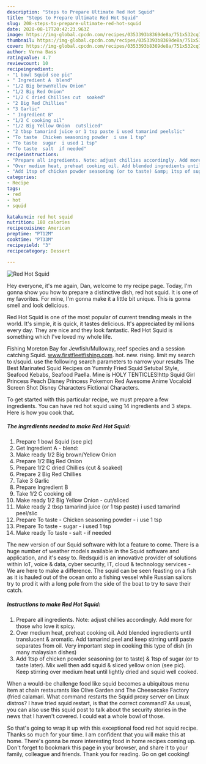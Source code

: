 ```yaml
---
description: "Steps to Prepare Ultimate Red Hot Squid"
title: "Steps to Prepare Ultimate Red Hot Squid"
slug: 208-steps-to-prepare-ultimate-red-hot-squid
date: 2020-08-17T20:42:23.963Z
image: https://img-global.cpcdn.com/recipes/0353393b8369de8a/751x532cq70/red-hot-squid-recipe-main-photo.jpg
thumbnail: https://img-global.cpcdn.com/recipes/0353393b8369de8a/751x532cq70/red-hot-squid-recipe-main-photo.jpg
cover: https://img-global.cpcdn.com/recipes/0353393b8369de8a/751x532cq70/red-hot-squid-recipe-main-photo.jpg
author: Verna Bass
ratingvalue: 4.7
reviewcount: 10
recipeingredient:
- "1 bowl Squid see pic"
- " Ingredient A  blend"
- "1/2 Big brownYellow Onion"
- "1/2 Big Red Onion"
- "1/2 C dried Chillies cut  soaked"
- "2 Big Red Chillies"
- "3 Garlic"
- " Ingredient B"
- "1/2 C cooking oil"
- "1/2 Big Yellow Onion  cutsliced"
- "2 tbsp tamarind juice or 1 tsp paste i used tamarind peelslic"
- "To taste  Chicken seasoning powder  i use 1 tsp"
- "To taste  sugar  i used 1 tsp"
- "To taste  salt  if needed"
recipeinstructions:
- "Prepare all ingredients. Note: adjust chillies accordingly. Add more for those who love it spicy."
- "Over medium heat, preheat cooking oil. Add blended ingredients until translucent &amp; aromatic. Add tamarind peel and keep stirring until paste separates from oil. Very important step in cooking this type of dish (in many malaysian dishes)"
- "Add 1tsp of chicken powder seasoning (or to taste) &amp; 1tsp of sugar (or to taste later). Mix well then add squid &amp; sliced yellow onion (see pic). Keep stirring over medium heat until lightly dried and squid well cooked."
categories:
- Recipe
tags:
- red
- hot
- squid

katakunci: red hot squid 
nutrition: 180 calories
recipecuisine: American
preptime: "PT12M"
cooktime: "PT33M"
recipeyield: "3"
recipecategory: Dessert

---
```



![Red Hot Squid](https://img-global.cpcdn.com/recipes/0353393b8369de8a/751x532cq70/red-hot-squid-recipe-main-photo.jpg)

Hey everyone, it's me again, Dan, welcome to my recipe page. Today, I'm gonna show you how to prepare a distinctive dish, red hot squid. It is one of my favorites. For mine, I'm gonna make it a little bit unique. This is gonna smell and look delicious.

Red Hot Squid is one of the most popular of current trending meals in the world. It's simple, it is quick, it tastes delicious. It's appreciated by millions every day. They are nice and they look fantastic. Red Hot Squid is something which I've loved my whole life.

Fishing Moreton Bay for Jewfish/Mulloway, reef species and a session catching Squid. www.firstfleetfishing.com. hot. new. rising. limit my search to r/squid. use the following search parameters to narrow your results The Best Marinated Squid Recipes on Yummly Fried Squid Setubal Style, Seafood Kebabs, Seafood Paella. Mine is HOLY TENTICLES!http Squid Girl Princess Peach Disney Princess Pokemon Red Awesome Anime Vocaloid Screen Shot Disney Characters Fictional Characters.


To get started with this particular recipe, we must prepare a few ingredients. You can have red hot squid using 14 ingredients and 3 steps. Here is how you cook that.

<!--inarticleads1-->

##### The ingredients needed to make Red Hot Squid:

1. Prepare 1 bowl Squid (see pic)
1. Get  Ingredient A - blend:
1. Make ready 1/2 Big brown/Yellow Onion
1. Prepare 1/2 Big Red Onion
1. Prepare 1/2 C dried Chillies (cut &amp; soaked)
1. Prepare 2 Big Red Chillies
1. Take 3 Garlic
1. Prepare  Ingredient B
1. Take 1/2 C cooking oil
1. Make ready 1/2 Big Yellow Onion - cut/sliced
1. Make ready 2 tbsp tamarind juice (or 1 tsp paste) i used tamarind peel/slic
1. Prepare To taste - Chicken seasoning powder - i use 1 tsp
1. Prepare To taste - sugar - i used 1 tsp
1. Make ready To taste - salt - if needed


The new version of our Squid software with lot a feature to come. There is a huge number of weather models available in the Squid software and application, and it&#39;s easy to. Redsquid is an innovative provider of solutions within IoT, voice &amp; data, cyber security, IT, cloud &amp; technology services - We are here to make a difference. The squid can be seen feasting on a fish as it is hauled out of the ocean onto a fishing vessel while Russian sailors try to prod it with a long pole from the side of the boat to try to save their catch. 

<!--inarticleads2-->

##### Instructions to make Red Hot Squid:

1. Prepare all ingredients. Note: adjust chillies accordingly. Add more for those who love it spicy.
1. Over medium heat, preheat cooking oil. Add blended ingredients until translucent &amp; aromatic. Add tamarind peel and keep stirring until paste separates from oil. Very important step in cooking this type of dish (in many malaysian dishes)
1. Add 1tsp of chicken powder seasoning (or to taste) &amp; 1tsp of sugar (or to taste later). Mix well then add squid &amp; sliced yellow onion (see pic). Keep stirring over medium heat until lightly dried and squid well cooked.


When a would-be challenge food like squid becomes a ubiquitous menu item at chain restaurants like Olive Garden and The Cheesecake Factory (fried calamari. What command restarts the Squid proxy server on Linux distros? I have tried squid restart, is that the correct command? As usual, you can also use this squid post to talk about the security stories in the news that I haven&#39;t covered. I could eat a whole bowl of those. 

So that's going to wrap it up with this exceptional food red hot squid recipe. Thanks so much for your time. I am confident that you will make this at home. There's gonna be more interesting food in home recipes coming up. Don't forget to bookmark this page in your browser, and share it to your family, colleague and friends. Thank you for reading. Go on get cooking!
